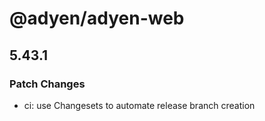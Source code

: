 # @adyen/adyen-web

## 5.43.1

### Patch Changes

-   ci: use Changesets to automate release branch creation
